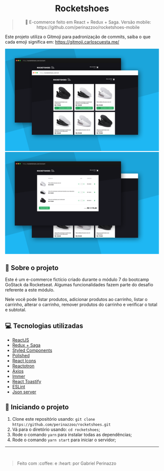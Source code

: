 <h1 align="center">
Rocketshoes
</h1>
<blockquote align="center">
👟 E-commerce feito em React + Redux + Saga. Versão mobile: https://github.com/perinazzoo/rocketshoes-mobile
</blockquote>

Este projeto utiliza o Gitmoji para padronização de commits, saiba o que cada emoji significa em: https://gitmoji.carloscuesta.me/

<img src="./.github/1.png" />
<img src="./.github/2.png" />

## :thinking: Sobre o projeto

Este é um e-commerce fictício criado durante o módulo 7 do bootcamp GoStack da Rocketseat. Algumas funcionalidades fazem parte do desafio referente a este módulo.

Nele você pode listar produtos, adicionar produtos ao carrinho, listar o carrinho, alterar o carrinho, remover produtos do carrinho e verificar o total e subtotal.

## :computer: Tecnologias utilizadas

* <a target="_blank" href="https://pt-br.reactjs.org/">ReactJS</a>
* <a target="_blank" href="https://redux.js.org/">Redux + Saga</a>
* <a target="_blank" href="https://styled-components.com/">Styled Components</a>
* <a target="_blank" href="https://github.com/styled-components/polished">Polished</a>
* <a target="_blank" href="https://react-icons.netlify.com/#/">React Icons</a>
* <a target="_blank" href="https://github.com/infinitered/reactotron">Reactotron</a>
* <a target="_blank" href="https://github.com/axios/axios">Axios</a>
* <a target="_blank" href="https://github.com/immerjs/immer">Immer</a>
* <a target="_blank" href="https://github.com/fkhadra/react-toastify">React Toastify</a>
* <a target="_blank" href="https://github.com/eslint/eslint">ESLint</a>
* <a target="_blank" href="https://github.com/typicode/json-server">Json server</a>

## :wrench: Iniciando o projeto

1. Clone este repositório usando: `git clone https://github.com/perinazzoo/rocketshoes.git`
2. Vá para o diretório usando: `cd rocketshoes`;
3. Rode o comando `yarn` para instalar todas as dependências;
4. Rode o comando `yarn start` para iniciar o servidor;

<hr/>
<br/>
<blockquote>Feito com :coffee: e :heart: por Gabriel Perinazzo</blockquote>
